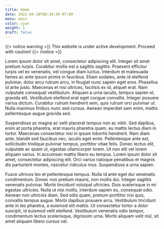 ```yaml
---
title: Home
date: 2021-04-18T00:34:49-07:00
menu: main
color: cyan
weight: 1
draft: false
---
```


{{< notice warning >}}
    This website is under active development. Proceed with caution!
{{< /notice >}}

Lorem ipsum dolor sit amet, consectetur adipiscing elit. Integer sit amet pretium turpis. Curabitur mollis est a sagittis sagittis. Praesent efficitur turpis vel ex venenatis, vel congue diam luctus. Interdum et malesuada fames ac ante ipsum primis in faucibus. Etiam sodales, ante id eleifend pulvinar, dolor arcu rutrum arcu, in feugiat nunc sapien eget eros. Phasellus id ante justo. Maecenas et nisi ultrices, facilisis ex id, aliquet erat. Nam vulputate consequat vestibulum. Aliquam a urna iaculis, tempus sapien et, gravida elit. Vestibulum eleifend erat eget congue convallis. Integer posuere varius dictum. Curabitur rutrum hendrerit sem, quis rutrum orci pulvinar ut. Nulla maximus finibus nunc sed cursus. Aenean imperdiet sem enim, mattis pellentesque augue gravida sed.

Suspendisse ac magna ac velit placerat tempus non ac nibh. Sed dapibus, enim at porta pharetra, erat mauris pharetra quam, eu mattis lectus diam in tortor. Maecenas consectetur nisi in ipsum lobortis hendrerit. Nam diam ante, blandit sed faucibus nec, iaculis eget enim. Pellentesque ante est, sollicitudin tristique pulvinar tempus, porttitor vitae felis. Donec lectus elit, vulputate ac quam ut, egestas ullamcorper lorem. Ut non elit vel lorem aliquam varius. In accumsan mattis libero eu tempus. Lorem ipsum dolor sit amet, consectetur adipiscing elit. Orci varius natoque penatibus et magnis dis parturient montes, nascetur ridiculus mus. Suspendisse a urna sapien.

Fusce ultrices leo et pellentesque tempus. Nulla id ante eget dui venenatis condimentum. Donec non pretium mauris, non mollis dui. Integer sagittis venenatis pulvinar. Morbi tincidunt volutpat ultricies. Duis scelerisque in mi egestas ultricies. Nulla ut nisi mollis, interdum sapien eu, consequat odio. Aenean non ultricies diam. Sed odio quam, pretium porttitor nisi quis, convallis tempus augue. Morbi dapibus posuere arcu. Vestibulum tincidunt ante in leo pharetra, a euismod elit mattis. Ut consectetur tortor a dolor suscipit, id euismod velit eleifend. Vestibulum venenatis odio tempor, condimentum lectus scelerisque, dignissim urna. Morbi aliquam velit nisl, sit amet aliquam libero cursus vel.